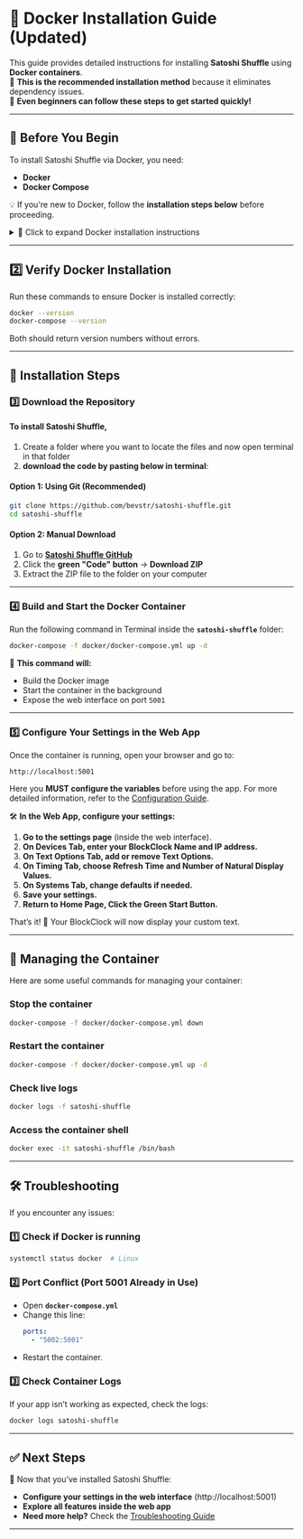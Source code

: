 # 📌 Docker Installation Guide (Updated)

This guide provides detailed instructions for installing **Satoshi Shuffle** using **Docker containers**.  
💪 **This is the recommended installation method** because it eliminates dependency issues.  
💪 **Even beginners can follow these steps to get started quickly!**

---

## 🔹 Before You Begin

To install Satoshi Shuffle via Docker, you need:  
- **Docker**  
- **Docker Compose**  

💡 If you're new to Docker, follow the **installation steps below** before proceeding.

<details>
  <summary>🔹 Click to expand Docker installation instructions</summary>

### **MacOS**
1. **Check if Homebrew is installed**  
   Open **Terminal** and run:  
   ```bash
   brew --version
   ```
   If it returns "command not found," install Homebrew:  
   ```bash
   /bin/bash -c "$(curl -fsSL https://raw.githubusercontent.com/Homebrew/install/HEAD/install.sh)"
   ```

2. **Install Docker**  
   ```bash
   brew install --cask docker
   brew install docker-compose
   ```

3. **Start Docker Desktop**  
   Open **Docker Desktop** and wait for it to finish loading.

---

### **Ubuntu/Debian (Linux)**
```bash
sudo apt update
sudo apt install docker.io docker-compose
sudo usermod -aG docker $USER  # Add yourself to the Docker group
```
Then **restart your machine** for the changes to take effect.

---

### **Windows**
1. Download **Docker Desktop** from [docker.com](https://www.docker.com/products/docker-desktop).  
2. Install and **restart your computer**.  
3. Open **Docker Desktop** and wait until it's fully running.
</details>

---

## 2️⃣ Verify Docker Installation
Run these commands to ensure Docker is installed correctly:  
```bash
docker --version
docker-compose --version
```
Both should return version numbers without errors.

---

## 🚀 Installation Steps

### 3️⃣ Download the Repository
#### To install Satoshi Shuffle, 
1. Create a folder where you want to locate the files and now open terminal in that folder 
2. **download the code by pasting below in terminal**:

#### **Option 1: Using Git (Recommended)**
```bash
git clone https://github.com/bevstr/satoshi-shuffle.git
cd satoshi-shuffle
```

#### **Option 2: Manual Download**
1. Go to **[Satoshi Shuffle GitHub](https://github.com/bevstr/satoshi-shuffle)**  
2. Click the **green "Code" button** → **Download ZIP**  
3. Extract the ZIP file to the folder on your computer  

---

### 4️⃣ Build and Start the Docker Container
Run the following command in Terminal inside the **`satoshi-shuffle`** folder:
```bash
docker-compose -f docker/docker-compose.yml up -d
```

💪 **This command will:**  
- Build the Docker image  
- Start the container in the background  
- Expose the web interface on port `5001`  

---

### 5️⃣ Configure Your Settings in the Web App
Once the container is running, open your browser and go to:  
```
http://localhost:5001
```

Here you **MUST configure the variables** before using the app. For more detailed information, refer to the [Configuration Guide](docs/configuration.md).

🛠 **In the Web App, configure your settings:**
1. **Go to the settings page** (inside the web interface).  
2. **On Devices Tab, enter your BlockClock Name and IP address.**  
3. **On Text Options Tab, add or remove Text Options.**  
4. **On Timing Tab, choose Refresh Time and Number of Natural Display Values.**  
5. **On Systems Tab, change defaults if needed.**  
6. **Save your settings.**  
7. **Return to Home Page, Click the Green Start Button.**  

That’s it! 🎉 Your BlockClock will now display your custom text.

---

## 🔄 Managing the Container
Here are some useful commands for managing your container:

### **Stop the container**  
```bash
docker-compose -f docker/docker-compose.yml down
```

### **Restart the container**  
```bash
docker-compose -f docker/docker-compose.yml up -d
```

### **Check live logs**  
```bash
docker logs -f satoshi-shuffle
```

### **Access the container shell**  
```bash
docker exec -it satoshi-shuffle /bin/bash
```

---

## 🛠 Troubleshooting
If you encounter any issues:

### **1️⃣ Check if Docker is running**  
```bash
systemctl status docker  # Linux
```

### **2️⃣ Port Conflict (Port 5001 Already in Use)**
- Open **`docker-compose.yml`**  
- Change this line:
  ```yaml
  ports:
    - "5002:5001"
  ```
- Restart the container.

### **3️⃣ Check Container Logs**
If your app isn’t working as expected, check the logs:
```bash
docker logs satoshi-shuffle
```

---

## ✅ Next Steps
🚀 Now that you’ve installed Satoshi Shuffle:  
- **Configure your settings in the web interface** (http://localhost:5001)  
- **Explore all features inside the web app**  
- **Need more help?** Check the [Troubleshooting Guide](docs/troubleshooting.md)  

---


